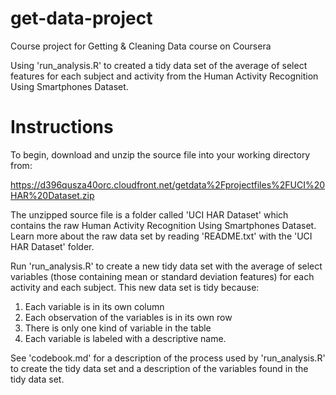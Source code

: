 get-data-project
================
Course project for Getting & Cleaning Data course on Coursera

Using 'run_analysis.R' to created a tidy data set of the average of select features for each subject and activity from the Human Activity Recognition Using Smartphones Dataset.

Instructions
================
To begin, download and unzip the source file into your working directory from: 

https://d396qusza40orc.cloudfront.net/getdata%2Fprojectfiles%2FUCI%20HAR%20Dataset.zip

The unzipped source file is a folder called 'UCI HAR Dataset' which contains the raw Human Activity Recognition Using Smartphones Dataset. Learn more about the raw data set by reading 'README.txt' with the 'UCI HAR Dataset' folder.

Run 'run_analysis.R' to create a new tidy data set with the average of select variables (those containing mean or standard deviation features) for each activity and each subject. This new data set is tidy because:

1. Each variable is in its own column
2. Each observation of the variables is in its own row
3. There is only one kind of variable in the table
4. Each variable is labeled with a descriptive name. 

See 'codebook.md' for a description of the process used by 'run_analysis.R' to create the tidy data set and a description of the variables found in the tidy data set.